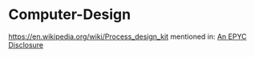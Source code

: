 # Computer-Design
https://en.wikipedia.org/wiki/Process_design_kit mentioned in: [An EPYC Disclosure](https://youtu.be/lVP6APKGfjY)
